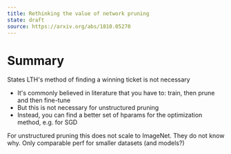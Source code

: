 ```yaml
---
title: Rethinking the value of network pruning
state: draft
source: https://arxiv.org/abs/1810.05270
---
```


# Summary
States LTH's method of finding a winning ticket is not necessary

- It's commonly believed in literature that you have to: train, then prune and then fine-tune
- But this is not necessary for unstructured pruning
- Instead, you can find a better set of hparams for the optimization method, e.g. for SGD

For unstructured pruning this does not scale to ImageNet. They do not know why. Only comparable perf for smaller datasets (and models?)


